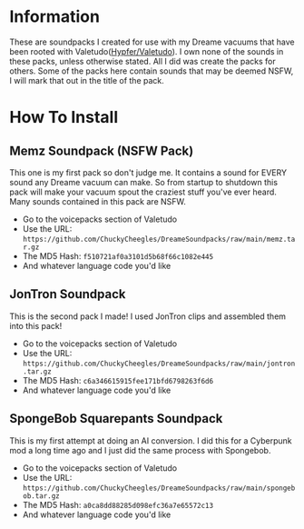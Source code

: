 # Information
These are soundpacks I created for use with my Dreame vacuums that have been rooted with Valetudo([Hypfer/Valetudo](https://github.com/Hypfer/Valetudo)). I own none of the sounds in these packs, unless otherwise stated. All I did was create the packs for others. Some of the packs here contain sounds that may be deemed NSFW, I will mark that out in the title of the pack.
# How To Install
## Memz Soundpack (NSFW Pack)
This one is my first pack so don't judge me. It contains a sound for EVERY sound any Dreame vacuum can make. So from startup to shutdown this pack will make your vacuum spout the craziest stuff you've ever heard. Many sounds contained in this pack are NSFW.
- Go to the voicepacks section of Valetudo
- Use the URL: ```https://github.com/ChuckyCheegles/DreameSoundpacks/raw/main/memz.tar.gz```
- The MD5 Hash: ```f510721af0a3101d5b68f66c1082e445```
- And whatever language code you'd like
## JonTron Soundpack
This is the second pack I made! I used JonTron clips and assembled them into this pack! 
- Go to the voicepacks section of Valetudo
- Use the URL: ```https://github.com/ChuckyCheegles/DreameSoundpacks/raw/main/jontron.tar.gz```
- The MD5 Hash: ```c6a346615915fee171bfd6798263f6d6```
- And whatever language code you'd like
## SpongeBob Squarepants Soundpack
This is my first attempt at doing an AI conversion. I did this for a Cyberpunk mod a long time ago and I just did the same process with Spongebob.
- Go to the voicepacks section of Valetudo
- Use the URL: ```https://github.com/ChuckyCheegles/DreameSoundpacks/raw/main/spongebob.tar.gz```
- The MD5 Hash: ```a0ca8dd88285d098efc36a7e65572c13```
- And whatever language code you'd like
